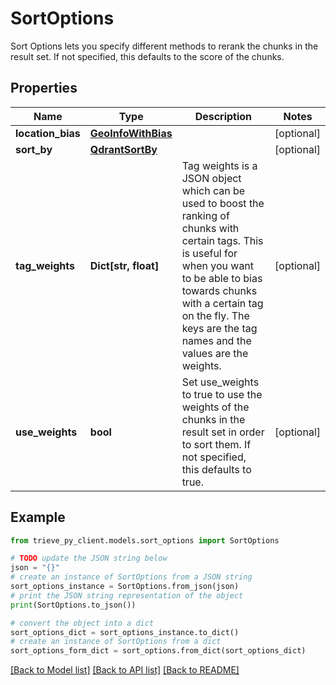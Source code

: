 # SortOptions

Sort Options lets you specify different methods to rerank the chunks in the result set. If not specified, this defaults to the score of the chunks.

## Properties

Name | Type | Description | Notes
------------ | ------------- | ------------- | -------------
**location_bias** | [**GeoInfoWithBias**](GeoInfoWithBias.md) |  | [optional] 
**sort_by** | [**QdrantSortBy**](QdrantSortBy.md) |  | [optional] 
**tag_weights** | **Dict[str, float]** | Tag weights is a JSON object which can be used to boost the ranking of chunks with certain tags. This is useful for when you want to be able to bias towards chunks with a certain tag on the fly. The keys are the tag names and the values are the weights. | [optional] 
**use_weights** | **bool** | Set use_weights to true to use the weights of the chunks in the result set in order to sort them. If not specified, this defaults to true. | [optional] 

## Example

```python
from trieve_py_client.models.sort_options import SortOptions

# TODO update the JSON string below
json = "{}"
# create an instance of SortOptions from a JSON string
sort_options_instance = SortOptions.from_json(json)
# print the JSON string representation of the object
print(SortOptions.to_json())

# convert the object into a dict
sort_options_dict = sort_options_instance.to_dict()
# create an instance of SortOptions from a dict
sort_options_form_dict = sort_options.from_dict(sort_options_dict)
```
[[Back to Model list]](../README.md#documentation-for-models) [[Back to API list]](../README.md#documentation-for-api-endpoints) [[Back to README]](../README.md)



